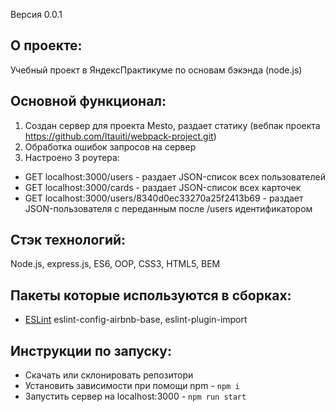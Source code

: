 Версия 0.0.1

## О проекте:
Учебный проект в ЯндексПрактикуме по основам бэкэнда (node.js)

## Основной функционал: 
1. Создан сервер для проекта Mesto, раздает статику (вебпак проекта https://github.com/Itauiti/webpack-project.git)
2. Обработка ошибок запросов на сервер
3. Настроено 3 роутера: 
- GET localhost:3000/users - раздает JSON-список всех пользователей
- GET localhost:3000/cards - раздает JSON-список всех карточек
- GET localhost:3000/users/8340d0ec33270a25f2413b69 - раздает JSON-пользователя с переданным после /users идентификатором

## Стэк технологий:
Node.js, express.js, ES6, OOP, CSS3, HTML5, BEM

## Пакеты которые используются в сборках:
- [ESLint](https://www.npmjs.com/package/eslint)
eslint-config-airbnb-base, eslint-plugin-import

## Инструкции по запуску:
- Скачать или склонировать репозитори
- Установить зависимости при помощи npm - `npm i`
- Запустить сервер на localhost:3000 - `npm run start`

